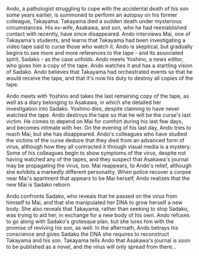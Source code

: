Ando, a pathologist struggling to cope with the accidental death of his son some years earlier, is summoned to perform an autopsy on his former colleague, Takayama. Takayama died a sudden death under mysterious circumstances. His ex-wife, Asakawa, and son, who he had reestablished contact with recently, have since disappeared. Ando interviews Mai, one of Takayama's students, and learns that Takayama had been investigating a video tape said to curse those who watch it. Ando is skeptical, but gradually begins to see more and more references to the tape - and its associated spirit, Sadako - as the case unfolds. Ando meets Yoshino, a news editor, who gives him a copy of the tape. Ando watches it and has a startling vision of Sadako. Ando believes that Takayama had orchestrated events so that he would receive the tape, and that it's now his duty to destroy all copies of the tape.

Ando meets with Yoshino and takes the last remaining copy of the tape, as well as a diary belonging to Asakawa, in which she detailed her investigation into Sadako. Yoshino dies, despite claiming to have never watched the tape. Ando destroys the tape so that he will be the curse's last victim. He comes to depend on Mai for comfort during his last few days, and becomes intimate with her. On the evening of his last day, Ando tries to reach Mai, but she has disappeared. Ando's colleagues who have studied the victims of the curse deduce that they died from an advanced form of virus, although how they all contracted it through visual media is a mystery. Some of his colleagues begin to show symptoms of the virus, despite not having watched any of the tapes, and they suspect that Asakawa's journal may be propagating the virus, too. Mai reappears, to Ando's relief, although she exhibits a markedly different personality. When police recover a corpse near Mai's apartment that appears to be Mai herself, Ando realizes that the new Mai is Sadako reborn.

Ando confronts Sadako, who reveals that he passed on the virus from himself to Mai, and that she manipulated her DNA to grow herself a new body. She also reveals that Takayama, rather than seeking to stop Sadako, was trying to aid her, in exchange for a new body of his own. Ando refuses to go along with Sadako's grotesque plan, but she lures him with the promise of reviving his son, as well. In the aftermath, Ando betrays his conscience and gives Sadako the DNA she requires to reconstruct Takayama and his son. Takayama tells Ando that Asakawa's journal is soon to be published as a novel, and the virus will only spread from there...